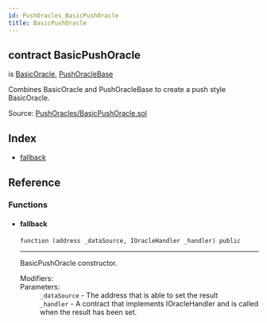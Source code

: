 ```yaml
---
id: PushOracles_BasicPushOracle
title: BasicPushOracle
---
```


<div class="contract-doc"><div class="contract"><h2 class="contract-header"><span class="contract-kind">contract</span> BasicPushOracle</h2><p class="base-contracts"><span>is</span> <a href="Oracles_BasicOracle.html">BasicOracle</a><span>, </span><a href="PushOracles_PushOracleBase.html">PushOracleBase</a></p><p class="description">Combines BasicOracle and PushOracleBase to create a push style BasicOracle.</p><div class="source">Source: <a href="https://github.com/levelkdev/tidbit/blob/v0.1.0/contracts/PushOracles/BasicPushOracle.sol" target="_blank">PushOracles/BasicPushOracle.sol</a></div></div><div class="index"><h2>Index</h2><ul><li><a href="PushOracles_BasicPushOracle.html#">fallback</a></li></ul></div><div class="reference"><h2>Reference</h2><div class="functions"><h3>Functions</h3><ul><li><div class="item function"><span id="fallback" class="anchor-marker"></span><h4 class="name">fallback</h4><div class="body"><code class="signature">function <strong></strong><span>(address _dataSource, IOracleHandler _handler) </span><span>public </span></code><hr/><div class="description"><p>BasicPushOracle constructor.</p></div><dl><dt><span class="label-modifiers">Modifiers:</span></dt><dd></dd><dt><span class="label-parameters">Parameters:</span></dt><dd><div><code>_dataSource</code> - The address that is able to set the result</div><div><code>_handler</code> - A contract that implements IOracleHandler and is called when the result has been set.</div></dd></dl></div></div></li></ul></div></div></div>
